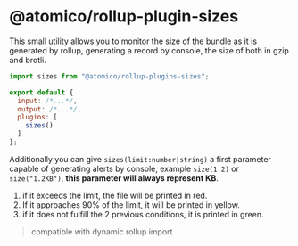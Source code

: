 # @atomico/rollup-plugin-sizes

This small utility allows you to monitor the size of the bundle as it is generated by rollup, generating a record by console, the size of both in gzip and brotli.

```js
import sizes from "@atomico/rollup-plugins-sizes";

export default {
  input: /*...*/,
  output: /*...*/,
  plugins: [
    sizes()
  ]
};
```

Additionally you can give `sizes(limit:number|string)` a first parameter capable of generating alerts by console, example `size(1.2)` or `size("1.2KB")`, **this parameter will always represent KB**.

1. if it exceeds the limit, the file will be printed in red.
2. If it approaches 90% of the limit, it will be printed in yellow.
3. if it does not fulfill the 2 previous conditions, it is printed in green.

> compatible with dynamic rollup import

